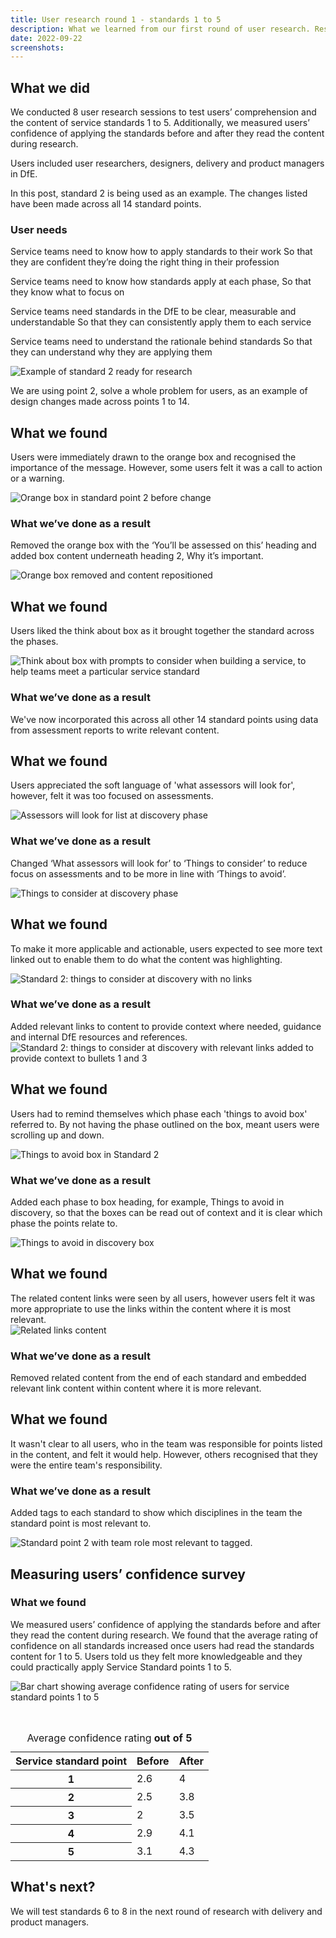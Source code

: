 ```yaml
---
title: User research round 1 - standards 1 to 5 
description: What we learned from our first round of user research. Research included comprehension and confidence in the service testing.
date: 2022-09-22
screenshots:
---
```


## What we did

We conducted 8 user research sessions to test users’ comprehension and the content of service standards 1 to 5. Additionally, we measured users’ confidence of applying the standards before and after they read the content during research. 

Users included user researchers, designers, delivery and product managers in DfE.

In this post, standard 2 is being used as an example. The changes listed have been made across all 14 standard points.

### User needs

Service teams need to know how to apply standards to their work
So that they are confident they’re doing the right thing in their profession

Service teams need to know how standards apply at each phase,
So that they know what to focus on

Service teams need standards in the DfE to be clear, measurable and understandable
So that they can consistently apply them to each service

Service teams need to understand the rationale behind standards
So that they can understand why they are applying them

![Example of standard 2 ready for research](/2022-09-22-screenshots/standard-2.png)

<figcaption> We are using point 2, solve a whole problem for users, as an example of design changes made across points 1 to 14.
</figcaption>


## What we found

Users were immediately drawn to the orange box and recognised the importance of the message. However, some users felt it was a call to action or a warning. 

![Orange box in standard point 2 before change](/2022-09-22-screenshots/orange-before.png)

### What we’ve done as a result

Removed the orange box with the ‘You’ll be assessed on this’ heading and added box content underneath heading 2, Why it’s important.

![Orange box removed and content repositioned](/2022-09-22-screenshots/orange-after.png)

## What we found
Users liked the think about box as it brought together the standard across the phases. 

![Think about box with prompts to consider when building a service, to help teams meet a particular service standard](/2022-09-22-screenshots/think-about.png)

### What we’ve done as a result
We've now incorporated this across all other 14 standard points using data from assessment reports to write relevant content.

## What we found
Users appreciated the soft language of 'what assessors will look for', however, felt it was too focused on assessments. 

![Assessors will look for list at discovery phase](/2022-09-22-screenshots/assessors.before.png)

### What we’ve done as a result
Changed ‘What assessors will look for’ to ‘Things to consider’ to reduce focus on assessments and to be more in line with ‘Things to avoid’.

![Things to consider at discovery phase](/2022-09-22-screenshots/consider.after.png)

## What we found
To make it more applicable and actionable, users expected to see more text linked out to enable them to do what the content was highlighting.

![Standard 2: things to consider at discovery with no links](/2022-09-22-screenshots/links-before.png)

### What we’ve done as a result
Added relevant links to content to provide context where needed, guidance and internal DfE resources and references. 
![Standard 2: things to consider at discovery with relevant links added to provide context to bullets 1 and 3](/2022-09-22-screenshots/links-after.png)

## What we found
Users had to remind themselves which phase each 'things to avoid box' referred to. By not having the phase outlined on the box, meant users were scrolling up and down. 

![Things to avoid box in Standard 2](/2022-09-22-screenshots/things-before.png)

### What we’ve done as a result
Added each phase to box heading, for example, Things to avoid in discovery, so that the boxes can be read out of context and it is clear which phase the points relate to.

![Things to avoid in discovery box](/2022-09-22-screenshots/things-after.png)

## What we found
The related content links were seen by all users, however users felt it was more appropriate to use the links within the content where it is most relevant.  
![Related links content](/2022-09-22-screenshots/related-content.png)

### What we’ve done as a result
Removed related content from the end of each standard and embedded relevant link content within content where it is more relevant.

## What we found
It wasn't clear to all users, who in the team was responsible for points listed in the content, and felt it would help. However, others recognised that they were the entire team's responsibility. 

### What we’ve done as a result
Added tags to each standard to show which disciplines in the team the standard point is most relevant to.

![Standard point 2 with team role most relevant to tagged.](/2022-09-22-screenshots/tags-added.png)


## Measuring users’ confidence survey

### What we found
We measured users’ confidence of applying the standards before and after they read the content during research. We found that the average rating of confidence on all standards increased once users had read the standards content for 1 to 5. Users told us they felt more knowledgeable and they could practically apply Service Standard points 1 to 5.

![Bar chart showing average confidence rating of users for service standard points 1 to 5](/2022-09-22-screenshots/bar-chart.png)

<br> 

<table class="govuk-table">
  <caption class="govuk-table__caption govuk-table__caption--m">Average confidence rating 
  <b> out of 5</b></caption>
  <thead class="govuk-table__head">
    <tr class="govuk-table__row">
      <th scope="col" class="govuk-table__header">Service standard point</th>
      <th scope="col" class="govuk-table__header">Before</th>
       <th scope="col" class="govuk-table__header">After</th>
    </tr>
  </thead>
  <tbody class="govuk-table__body">
    <tr class="govuk-table__row">
      <th scope="row" class="govuk-table__header">1</th>
      <td class="govuk-table__cell">2.6</td>
      <td class="govuk-table__cell">4</td>
    </tr>
    <tr class="govuk-table__row">
      <th scope="row" class="govuk-table__header">2</th>
      <td class="govuk-table__cell">2.5</td>
      <td class="govuk-table__cell">3.8</td>
    </tr>
    <tr class="govuk-table__row">
      <th scope="row" class="govuk-table__header">3</th>
      <td class="govuk-table__cell">2</td>
      <td class="govuk-table__cell">3.5</td>
    </tr>
        <tr class="govuk-table__row">
      <th scope="row" class="govuk-table__header">4</th>
      <td class="govuk-table__cell">2.9</td>
      <td class="govuk-table__cell">4.1</td>
    </tr>
        <tr class="govuk-table__row">
      <th scope="row" class="govuk-table__header">5</th>
      <td class="govuk-table__cell">3.1</td>
      <td class="govuk-table__cell">4.3</td>
    </tr>
  </tbody>
</table>

## What's next?
We will test standards 6 to 8 in the next round of research with delivery and product managers. 







